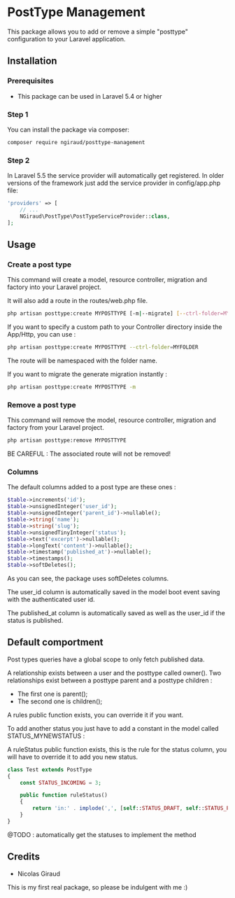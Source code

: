 # PostType Management

This package allows you to add or remove a simple "posttype" configuration to your Laravel application.

## Installation

### Prerequisites

* This package can be used in Laravel 5.4 or higher

### Step 1

You can install the package via composer:

```bash
composer require ngiraud/posttype-management
```

### Step 2

In Laravel 5.5 the service provider will automatically get registered. In older versions of the framework just add the service provider in config/app.php file:

```php
'providers' => [
    // ...
    NGiraud\PostType\PostTypeServiceProvider::class,
];
```

## Usage

### Create a post type

This command will create a model, resource controller, migration and factory into your Laravel project.

It will also add a route in the routes/web.php file.

```bash
php artisan posttype:create MYPOSTTYPE [-m|--migrate] [--ctrl-folder=MYFOLDER]
```

If you want to specify a custom path to your Controller directory inside the App/Http, you can use :
```bash
php artisan posttype:create MYPOSTTYPE --ctrl-folder=MYFOLDER
```

The route will be namespaced with the folder name.

If you want to migrate the generate migration instantly :
```bash
php artisan posttype:create MYPOSTTYPE -m
```

### Remove a post type

This command will remove the model, resource controller, migration and factory from your Laravel project.

```bash
php artisan posttype:remove MYPOSTTYPE
```

BE CAREFUL : The associated route will not be removed!

### Columns
The default columns added to a post type are these ones :

```php
$table->increments('id');
$table->unsignedInteger('user_id');
$table->unsignedInteger('parent_id')->nullable();
$table->string('name');
$table->string('slug');
$table->unsignedTinyInteger('status');
$table->text('excerpt')->nullable();
$table->longText('content')->nullable();
$table->timestamp('published_at')->nullable();
$table->timestamps();
$table->softDeletes();
```

As you can see, the package uses softDeletes columns.

The user_id column is automatically saved in the model boot event saving with the authenticated user id.

The published_at column is automatically saved as well as the user_id if the status is published.

## Default comportment
Post types queries have a global scope to only fetch published data.

A relationship exists between a user and the posttype called owner().
Two relationships exist between a posttype parent and a posttype children :
* The first one is parent();
* The second one is children();

A rules public function exists, you can override it if you want.

To add another status you just have to add a constant in the model called STATUS_MYNEWSTATUS :

A ruleStatus public function exists, this is the rule for the status column, you will have to override it to add you new status.

```php
class Test extends PostType
{
    const STATUS_INCOMING = 3;

    public function ruleStatus()
    {
        return 'in:' . implode(',', [self::STATUS_DRAFT, self::STATUS_PUBLISHED, self::STATUS_INCOMING]);
    }
}
```

@TODO : automatically get the statuses to implement the method

## Credits

* Nicolas Giraud

This is my first real package, so please be indulgent with me :)